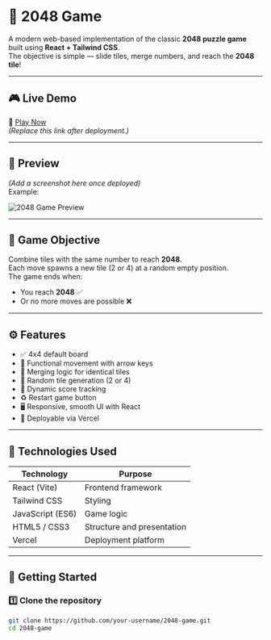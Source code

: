 # 🧩 2048 Game

A modern web-based implementation of the classic **2048 puzzle game** built using **React + Tailwind CSS**.  
The objective is simple — slide tiles, merge numbers, and reach the **2048 tile**!

---

## 🎮 Live Demo

🔗 [Play Now](https://playgautamsingh2048.vercel.app)  
*(Replace this link after deployment.)*

---

## 📸 Preview

*(Add a screenshot here once deployed)*  
Example:

![2048 Game Preview](./screenshot.png)

---

## 🧠 Game Objective

Combine tiles with the same number to reach **2048**.  
Each move spawns a new tile (2 or 4) at a random empty position.  
The game ends when:
- You reach **2048** ✅  
- Or no more moves are possible ❌

---

## ⚙️ Features

- ✅ 4x4 default board
- 🧠 Functional movement with arrow keys
- 🔁 Merging logic for identical tiles
- 🎲 Random tile generation (2 or 4)
- 🧮 Dynamic score tracking
- ♻️ Restart game button
- 🖥️ Responsive, smooth UI with React
- 🚀 Deployable via Vercel

---

## 🧩 Technologies Used

| Technology         | Purpose                    |
|---------------------|----------------------------|
| React (Vite)        | Frontend framework         |
| Tailwind CSS        | Styling                    |
| JavaScript (ES6)    | Game logic                 |
| HTML5 / CSS3        | Structure and presentation |
| Vercel              | Deployment platform        |

---

## 🚀 Getting Started

### 1️⃣ Clone the repository
```bash
git clone https://github.com/your-username/2048-game.git
cd 2048-game
